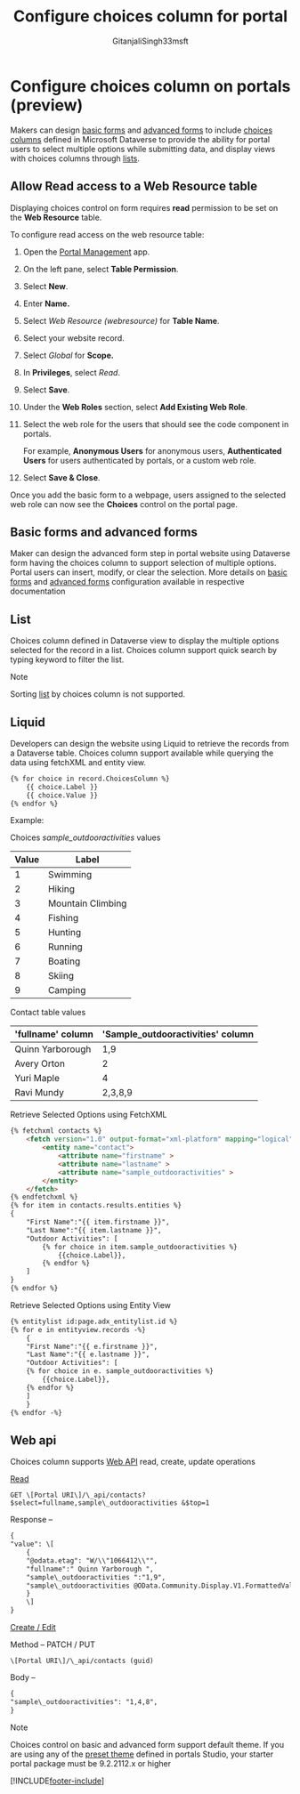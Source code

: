﻿---
title: Configure choices column for portal
description: Learn how to add and configure Dataverse choices column on portal lists, forms, and templates.
author: GitanjaliSingh33msft
ms.service: powerapps
ms.topic: conceptual
ms.custom: 
ms.date: 12/02/2021
ms.subservice: portals
ms.author: nabha
ms.reviewer: ndoelman
contributors:
    - nickdoelman
---

# Configure choices column on portals (preview)

Makers can design [basic forms](entity-forms.md) and [advanced forms](web-form-properties.md) to include [choices columns](../../../data-platform/types-of-fields.md#choices) defined in Microsoft Dataverse to provide the ability for portal users to select multiple options while submitting data, and display views with choices columns through [lists](entity-lists.md).

<!-- ND - Do we have a screen shot to add here? -->

## Allow Read access to a Web Resource table

Displaying choices control on form requires **read** permission to be set on the **Web Resource** table.

To configure read access on the web resource table:

1. Open the [Portal Management](configure-portal.md) app.

1. On the left pane, select **Table Permission**.

1. Select **New**.

1. Enter **Name.**

1. Select *Web Resource (webresource)* for **Table Name**.

1. Select your website record.

1. Select *Global* for **Scope.**

1. In **Privileges**, select *Read*.

1. Select **Save**.

1. Under the **Web Roles** section, select **Add Existing Web Role**.

1. Select the web role for the users that should see the code component in portals.

    For example, **Anonymous Users** for anonymous users, **Authenticated Users** for users authenticated by portals, or a custom web role.

1. Select **Save & Close**.

Once you add the basic form to a webpage, users assigned to the selected web role can now see the **Choices** control on the portal page.

## Basic forms and advanced forms

Maker can design the advanced form step in portal website using Dataverse form having the choices column to support selection of multiple options. Portal users can insert, modify, or clear the selection. More details on [basic forms](entity-forms.md) and [advanced forms](web-form-properties.md) configuration available in respective documentation

## List

Choices column defined in Dataverse view to display the multiple options selected for the record in a list. Choices column support quick search by typing keyword to filter the list.

> [!NOTE]
> Sorting [list](entity-lists.md) by choices column is not supported.

## Liquid

Developers can design the website using Liquid to retrieve the records from a Dataverse table. Choices column support available while querying the data using fetchXML and entity view.

```html
{% for choice in record.ChoicesColumn %}
    {{ choice.Label }}
    {{ choice.Value }}
{% endfor %} 
```
Example:

Choices *sample\_outdooractivities* values

| **Value** | **Label**         |
|-----------|-------------------|
| 1         | Swimming          |
| 2         | Hiking            |
| 3         | Mountain Climbing |
| 4         | Fishing           |
| 5         | Hunting           |
| 6         | Running           |
| 7         | Boating           |
| 8         | Skiing            |
| 9         | Camping           |

Contact table values

| **'fullname' column** | **'Sample\_outdooractivities' column** |
|-----------------------|----------------------------------------|
| Quinn Yarborough      | 1,9                                    |
| Avery Orton           | 2                                      |
| Yuri Maple            | 4                                      |
| Ravi Mundy            | 2,3,8,9                                |

Retrieve Selected Options using FetchXML

```html
{% fetchxml contacts %}
    <fetch version="1.0" output-format="xml-platform" mapping="logical" distinct="false">
        <entity name="contact">
            <attribute name="firstname" >
            <attribute name="lastname" >
            <attribute name="sample_outdooractivities" >
        </entity>
    </fetch>
{% endfetchxml %}
{% for item in contacts.results.entities %}
{
    "First Name":"{{ item.firstname }}",
    "Last Name":"{{ item.lastname }}",
    "Outdoor Activities": [
        {% for choice in item.sample_outdooractivities %}
            {{choice.Label}},
        {% endfor %}
    ]
}
{% endfor %}
```
Retrieve Selected Options using Entity View

```html
{% entitylist id:page.adx_entitylist.id %}
{% for e in entityview.records -%}
    {
    "First Name":"{{ e.firstname }}",
    "Last Name":"{{ e.lastname }}",
    "Outdoor Activities": [
    {% for choice in e. sample_outdooractivities %}
        {{choice.Label}},
    {% endfor %}
    ]
    }
{% endfor -%}
```

## Web api 

Choices column supports [Web API](../web-api-overview.md) read, create, update operations

<u>Read</u>

`GET \[Portal URI\]/\_api/contacts?$select=fullname,sample\_outdooractivities &$top=1`

Response –

```html
{
"value": \[
    {
    "@odata.etag": "W/\\"1066412\\"",
    "fullname":" Quinn Yarborough ",
    "sample\_outdooractivities ":"1,9",
    "sample\_outdooractivities @OData.Community.Display.V1.FormattedValue":"Swimming, Camping"
    }
    \]
}
```

<u>Create / Edit</u>

Method – PATCH / PUT

`\[Portal URI\]/\_api/contacts (guid)`

Body –

```html
{
"sample\_outdooractivities": "1,4,8",
}
```

> [!NOTE]
> Choices control on basic and advanced form support default theme. If you are using any of the [preset theme](../theme-overview.md) defined in portals Studio, your starter portal package must be 9.2.2112.x or higher

[!INCLUDE[footer-include](../../../includes/footer-banner.md)]